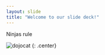 ```yaml
---
layout: slide
title: "Welcome to our slide deck!"
---
```


Ninjas rule

![dojocat](https://octodex.github.com/images/dojocat.jpg)
{: .center}

